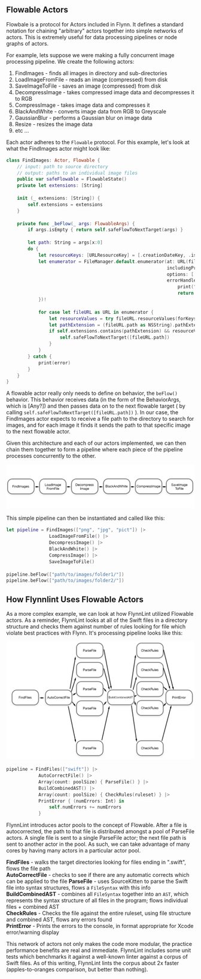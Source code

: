 ## Flowable Actors

Flowbale is a protocol for Actors included in Flynn. It defines a standard notation for chaining "arbitrary" actors together into simple networks of actors. This is extremely useful for data processing pipelines or node graphs of actors.

For example, lets suppose we were making a fully concurrent image processing pipeline. We create the following actors:

1. FindImages - finds all images in directory and sub-directories
1. LoadImageFromFile - reads an image (compressed) from disk
2. SaveImageToFile - saves an image (compressed) from disk
2. DecompressImage - takes compressed image data and decompresses it to RGB
2. CompressImage - takes image data and compresses it
3. BlackAndWhite - converts image data from RGB to Greyscale
4. GaussianBlur - performs a Gaussian blur on image data
5. Resize - resizes the image data
6. etc ...

Each actor adheres to the ```Flowable``` protocol. For this example, let's look at what the FindImages actor might look like:

```swift
class FindImages: Actor, Flowable {
    // input: path to source directory
    // output: paths to an individual image files
    public var safeFlowable = FlowableState()
    private let extensions: [String]

    init (_ extensions: [String]) {
        self.extensions = extensions
    }

    private func _beFlow(_ args: FlowableArgs) {
        if args.isEmpty { return self.safeFlowToNextTarget(args) }

        let path: String = args[x:0]
        do {
            let resourceKeys: [URLResourceKey] = [.creationDateKey, .isDirectoryKey]
            let enumerator = FileManager.default.enumerator(at: URL(fileURLWithPath: path),
                                                            includingPropertiesForKeys: resourceKeys,
                                                            options: [.skipsHiddenFiles],
                                                            errorHandler: { (url, error) -> Bool in
                                                                print("directoryEnumerator error at \(url): ", error)
                                                                return true
            })!

            for case let fileURL as URL in enumerator {
                let resourceValues = try fileURL.resourceValues(forKeys: Set(resourceKeys))
                let pathExtension = (fileURL.path as NSString).pathExtension
                if self.extensions.contains(pathExtension) && resourceValues.isDirectory == false {
                    self.safeFlowToNextTarget([fileURL.path])
                }
            }
        } catch {
            print(error)
        }
    }
}
```

A flowable actor really only needs to define on behavior, the ```beFlow()``` behavior.  This behavior receives data (in the form of the BehaviorArgs, which is [Any?]) and then passes data on to the next flowable target ( by calling ```self.safeFlowToNextTarget([fileURL.path])``` ). In our case, the FindImages actor expects to receive a file path to the directory to search for images, and for each image it finds it sends the path to that specific image to the next flowable actor.

Given this architecture and each of our actors implemented, we can then chain them together to form a pipeline where each piece of the pipeline processes concurrently to the other.

![](meta/flowable_graph.png)

This simple pipeline can then be instantiated and called like this:

```swift
let pipeline = FindImages(["png", "jpg", "pict"]) |>
                LoadImageFromFile() |>
                DecompressImage() |>
                BlackAndWhite() |>
                CompressImage() |>
                SaveImageToFile()

pipeline.beFlow(["path/to/images/folder1/"])
pipeline.beFlow(["path/to/images/folder2/"])
```

## How Flynnlint Uses Flowable Actors

As a more complex example, we can look at how FlynnLint utilized Flowable actors. As a reminder, FlynnLint looks at all of the Swift files in a directory structure and checks them against number of rules looking for file which violate best practices with Flynn.  It's processing pipeline looks like this:

![](meta/flynnlint_graph.png)

```swift
pipeline = FindFiles(["swift"]) |>
            AutoCorrectFile() |>
            Array(count: poolSize) { ParseFile() } |>
            BuildCombinedAST() |>
            Array(count: poolSize) { CheckRules(ruleset) } |>
            PrintError { (numErrors: Int) in
                self.numErrors += numErrors
            }
```

FlynnLint introduces actor pools to the concept of Flowable. After a file is autocorrected, the path to that file is distributed amongst a pool of ParseFile actors.  A single file is sent to a single ParseFile actor; the next file path is sent to another actor in the pool. As such, we can take advantage of many cores by having many actors in a particular actor pool.

**FindFiles** - walks the target directories looking for files ending in ".swift", flows the file path  
**AutoCorrectFile** - checks to see if there are any automatic corrects which can be applied to the file
**ParseFile** - uses SourceKitten to parse the Swift file into syntax structures, flows a ``FileSyntax`` with this info  
**BuildCombinedAST** - combines all ``FileSyntax`` together into an ``AST``, which represents the syntax structure of all files in the program; flows individual files + combined AST  
**CheckRules** - Checks the file against the entire ruleset, using file structure and combined AST, flows any errors found  
**PrintError** - Prints the errors to the console, in format appropriate for Xcode error/warning display


This network of actors not only makes the code more modular, the practice performance benefits are real and immediate.  FlynnLint includes some unit tests which benchmarks it against a well-known linter against a corpus of Swift files. As of this writing, FlynnLint lints the corpus about 2x faster (apples-to-oranges comparison, but better than nothing).
